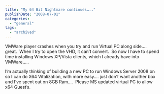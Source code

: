 ```yaml
---
title: "My 64 Bit Nightmare continues….."
publishDate: "2008-07-01"
categories: 
  - "general"
tags:
  - "archived"
---
```


VMWare player crashes when you try and run Virtual PC along side…. great.  When I try to open the VHD, it can’t convert.  So now I have to spend time installing Windows XP/Vista clients, which I already have into VMWare…..

I’m actually thinking of building a new PC to run Windows Server 2008 on so I can do X64 Vitalization, with more easy…. just don’t want another box and I’ve spent out on 8GB Ram….  Please MS updated virtual PC to allow x64 Guest’s.
